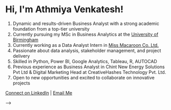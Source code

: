 # Hi, I'm Athmiya Venkatesh!

1. Dynamic and results-driven Business Analyst with a strong academic foundation from a top-tier university  
2. Currently pursuing my MSc in Business Analytics at the [University of Birmingham](https://www.birmingham.ac.uk/study/postgraduate/subjects/business-and-management-courses/business-analytics-msc)
3. Currently working as a Data Analyst Intern in [Miss Macaroon Co. Ltd.](https://missmacaroon.co.uk/?srsltid=AfmBOop2q5I-8d6bDPAGsDUMGY_oLSZnmMphQp9XTaN1OqEGIAVlvbsm) 
4. Passionate about data analysis, stakeholder management, and project delivery  
5. Skilled in Python, Power BI, Google Analytics, Tableau, R, AUTOCAD 
6. Previous experience as Business Analyst in Chint New Energy Solutions Pvt Ltd & Digital Marketing Head at CreativeHashes Technology Pvt. Ltd. 
7. Open to new opportunities and excited to collaborate on innovative projects  

[Connect on LinkedIn](https://www.linkedin.com/in/athmiyav/) | [Email Me](mailto:athmiyav@gmail.com)

-->
